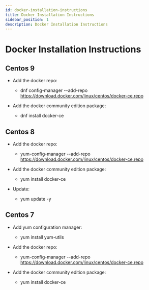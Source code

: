 ```yaml
---
id: docker-installation-instructions
title: Docker Installation Instructions
sidebar_position: 1
description: Docker Installation Instructions
---
```


# Docker Installation Instructions

## Centos 9

  - Add the docker repo:

       - dnf config-manager --add-repo https://download.docker.com/linux/centos/docker-ce.repo

  - Add the docker community edition package:

       - dnf install docker-ce

## Centos 8

  - Add the docker repo:

       - yum-config-manager --add-repo https://download.docker.com/linux/centos/docker-ce.repo

  - Add the docker community edition package:

       - yum install docker-ce

  - Update:

       - yum update -y

## Centos 7

  - Add yum configuration manager:

       - yum install yum-utils

  - Add the docker repo:

       - yum-config-manager --add-repo https://download.docker.com/linux/centos/docker-ce.repo

  - Add the docker community edition package:

       - yum install docker-ce
